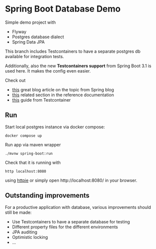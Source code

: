 # Spring Boot Database Demo
Simple demo project with
- Flyway
- Postgres database dialect
- Spring Data JPA

This branch includes Testcontainers to have a separate postgres db available for integration tests.

Additionally, also the new **Testcontainers support** from Spring Boot 3.1 is used here. It makes the config even easier.

Check out 
- [this](https://spring.io/blog/2023/06/23/improved-testcontainers-support-in-spring-boot-3-1)  great blog article on the topic from Spring blog
- [this](https://docs.spring.io/spring-boot/docs/current/reference/htmlsingle/#features.testing.testcontainers) related section in the reference documentation 
- [this](https://testcontainers.com/guides/testing-spring-boot-rest-api-using-testcontainers/) guide from Testcontainer

## Run

Start local postgres instance via docker compose:
```
docker compose up
```

Run app via maven wrapper
```
./mvnw spring-boot:run
```

Check that it is running with
```
http localhost:8080
```
using [httpie](https://github.com/httpie/cli) or simply open http://localhost:8080/ in your browser.

## Outstanding improvements
For a productive application with database, various improvements should still be made:
- Use Testcontainers to have a separate database for testing
- Different property files for the different environments
- JPA auditing
- Optimistic locking
- ...